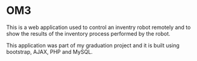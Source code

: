 # OM3 

This is a web application used to control an inventry robot remotely and to show the results of the inventory process performed by the robot.

This application was part of my graduation project and it is built using bootstrap, AJAX, PHP and MySQL.